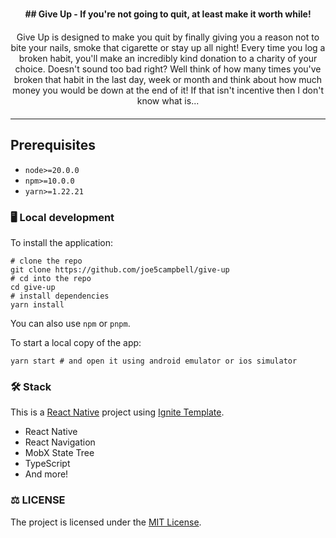 <div align="center">
  <h2 style="display:flex;justify-content:center;color:white;">
  </h2>
  <strong>## Give Up - If you're not going to quit, at least make it worth while!</strong>
  <br />
  <div style="margin-top:20px;margin-bottom:20px;">
  </div>
  Give Up is designed to make you quit by finally giving you a reason not to bite your nails, smoke that cigarette or stay up all night! Every time you log a broken habit, you'll make an incredibly kind donation to a charity of your choice. Doesn't sound too bad right? Well think of how many times you've broken that habit in the last day, week or month and think about how much money you would be down at the end of it! If that isn't incentive then I don't know what is...
  <br />
  <div style="margin-top:20px;margin-bottom:20px;">
  </div>
</div>

---

## Prerequisites

- `node>=20.0.0`
- `npm>=10.0.0`
- `yarn>=1.22.21`

### 🖥️ Local development

To install the application:

```shell
# clone the repo
git clone https://github.com/joe5campbell/give-up
# cd into the repo
cd give-up
# install dependencies
yarn install
```

You can also use `npm` or `pnpm`.

To start a local copy of the app:

```shell
yarn start # and open it using android emulator or ios simulator
```

### 🛠 Stack

This is a [React Native](https://reactnative.dev/) project using [Ignite Template](https://github.com/infinitered/ignite/).

- React Native
- React Navigation
- MobX State Tree
- TypeScript
- And more!

### :balance_scale: LICENSE

The project is licensed under the [MIT License](LICENSE).
